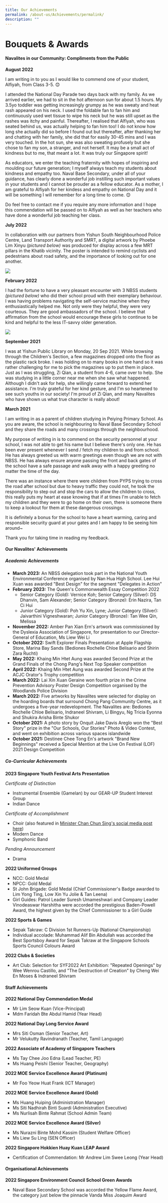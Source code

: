 ```yaml
---
title: Our Achievements
permalink: /about-us/Achievements/permalink/
description: ""
---
```

# Bouquets &amp; Awards
#### Navalites in our Community: Compliments from the Public

**August 2022**

I am writing in to you as I would like to commend one of your student, Alfiyah, from Class 3-5. 😊

I attended the National Day Parade two days back with my family. As we arrived earlier, we had to sit in the hot afternoon sun for about 1.5 hours. My 3.5yo toddler was getting increasingly grumpy as he was sweaty and heat rash appeared on his neck. I used the foldable fan to fan him and continuously used wet tissue to wipe his neck but he was still upset as the rashes was itchy and painful. Thereafter, I realised that Alfiyah, who was seated behind us, was actually helping to fan him too! I do not know how long she actually did so before I found out but thereafter, after thanking her and chatting with her family, she did that for easily 30-45 mins and I was very touched. In the hot sun, she was also sweating profusely but she chose to fan my son, a stranger, and not herself. It may be a small act of kindness but to me, that meant a lot. It was truly our Singapore spirit!

As educators, we enter the teaching fraternity with hopes of inspiring and moulding our future generation; I myself always teach my students about kindness and empathy too. Naval Base Secondary, under all of your guidance, has clearly done a wonderful job instilling such important values in your students and I cannot be prouder as a fellow educator. As a mother, I am grateful to Alfiyah for her kindess and empathy on National Day and it will be something I will remember for a long time to come. 😊

Do feel free to contact me if you require any more information and I hope this commendation will be passed on to Alfiyah as well as her teachers who have done a wonderful job teaching her class. 

**July 2022**

In collaboration with our partners from Yishun South Neighbourhood Police Centre, Land Transport Authority and SMRT, a digital artwork by Phoebe Lim Xinyu *(pictured below)* was produced for display across a few MRT pillars in the Khatib vicinity. The poster is intended to remind cyclists and pedestrians about road safety, and the importance of looking out for one another. 

![](/images/xin%20yu%20pillar.jpeg)


**February 2022**

I had the fortune to have a very pleasant encounter with 3 NBSS students *(pictured below)* who did their school proud with their exemplary behaviour. I was having problems navigating the self-service machine when they enthusiastically helped me. Not only were they helpful, they were very courteous. They are good ambassadors of the school. I believe that affirmation from the school would encourage these girls to continue to be kind and helpful to the less IT-savvy older generation.

![](/images/bnc1.jpeg)

**September 2021**

I was at Yishun Public Library on Monday, 20 Sep 2021. While browsing through the Children's Section, a few magazines dropped onto the floor as the plastic rack broke. I was holding on to many books in one hand so it was rather challenging for me to pick the magazines up to put them in place. Just as I was struggling, Zi Qian, a student from 4-6, came over to help. She was studying in a little corner near me when she saw what happened. Although I didn't ask for help, she willingly came forward to extend her assistance. I'm truly grateful for her kind gesture, and I'm so heartened to see such youths in our society! I'm proud of Zi Qian, and many Navalites who have shown us what true character is really about!

**March 2021**

I am writing in as a parent of children studying in Peiying Primary School. As you are aware, the school is neighbouring to Naval Base Secondary School and they share the roads and many crossings through the neighbourhood. 

My purpose of writing in is to commend on the security personnel at your school, I was not able to get his name but I believe there's only one. He has been ever present whenever I send / fetch my children to and from school. He has always greeted us with warm greetings even though we are not with NBSS. He has always ensure anyone passing the front and back gates of the school have a safe passage and walk away with a happy greeting no matter the time of the day. 

There was an instance where there were children from PYPS trying to cross the road after school but due to heavy traffic they could not, he took the responsibility to step out and stop the cars to allow the children to cross, this really puts my heart at ease knowing that if at times I'm unable to fetch my children and they were to go home on their own, there is someone there to keep a lookout for them at these dangerous crossings. 

It is definitely a bonus for the school to have a heart warming, caring and responsible security guard at your gates and I am happy to be seeing him around~

Thank you for taking time in reading my feedback.

#### Our Navalites' Achievements

##### Academic Achievements


* **March 2023:** An NBSS delegation took part in the National Youth Environmental Conference organised by Nan Hua High School. Lee Hui Xuan was awarded "Best Design" for the segment "Delegates in Action"
* **February 2023:** The Queen's Commonwealth Essay Competition 2022
	* Senior Category (Gold): Vernice Koh; Senior Category (Silver): DS Dhanvin, Sam Alexander; Senior Category (Bronze): Erin Nazira, Tan Ci Hui
	* Junior Category (Gold): Poh Yu Xin, Lyne; Junior Category (Silver): Jaivarthini Vigneshwaran; Junior Category (Bronze): Tan Wee Qin, Melissa
* **November 2022:** Amber Pan Xian Ern's artwork was commissioned by the Dyslexia Association of Singapore, for presentation to our Director-General of Education, Ms Liew Wei Li
* **October 2022:** Swift Explorer Finals Presentation at Apple Flagship Store, Marina Bay Sands (Bediones Rochelle Chloe Belisario and Shirin Zara Ruchti)
* **May 2022:** Khaing Min Htet Aung was awarded Second Prize at the Grand Finals of the Chong Pang's Next Top Speaker competition
* **April 2022:** Khaing Min Htet Aung was awarded Second Prize at the ACJC Orator's Trophy competition
* **March 2022:** Lai Xin Xuan Geraine won fourth prize in the Crime Prevention Advisory Poster Design Competition organised by the Woodlands Police Division
* **March 2022:** Five artworks by Navalites were selected for display on the hoarding boards that surround Chong Pang Community Centre, as it undergoes a five-year redevelopment. The Navalites are: Bediones Rochelle Chloe Belisario, Indraneel Shivram, Li Bingyu, Ng Tricia Eyonna and Shukira Arisha Binte Shukor
* **October 2021:** A photo story by Onquit Jake Davis Areglo won the "Best Story" prize in the "Our Schools, Our Stories" Photo &amp; Video Contest, and went on exhibition across various spaces islandwide
* **October 2021:** Destinee Chee Tong En's artwork "Brand New Beginnings" received a Special Mention at the Live On Festival (LOF) 2021 Design Competition


##### Co-Curricular Achievements

**2023 Singapore Youth Festival Arts Presentation**

*Certificate of Distinction*
* Instrumental Ensemble (Gamelan) by our GEAR-UP Student Interest Group
* Indian Dance

*Certificate of Accomplishment*
* Choir (also featured in [Minister Chan Chun Sing's social media post here](https://fb.watch/k7aAvvIOAc/))
* Modern Dance
* Symphonic Band

*Pending Announcement*
* Drama

**2022 Uniformed Groups**
* NCC: Gold Medal
* NPCC: Gold Medal
* St John Brigade: Gold Medal (Chief Commissioner's Badge awarded to Lim Yong Ting, Low Xin Yu Jolie &amp; Tan Leena)
* Girl Guides: Patrol Leader Suresh Umameshwari and Company Leader Vinodeaswar Harshitha were accorded the prestigious Baden-Powell Award, the highest given by the Chief Commissioner to a Girl Guide

**2022 Sports &amp; Games**
* Sepak Takraw: C Division 1st Runners-Up (National Championship)
* Individual accolade: Muhammad Alif Bin Abdullah was accorded the Best Sportsboy Award for Sepak Takraw at the Singapore Schools Sports Council Colours Award

**2022 Clubs &amp; Societies**
* Art Club: Selection for SYF2022 Art Exhibition: "Repeated Openings" by Wee Wenrou Castillo, and "The Destruction of Creation" by Cheng Wei En Moses &amp; Indraneel Shivram


#### Staff Achievements

**2022 National Day Commendation Medal**
* Mr Lim Seow Kuan (Vice-Principal)
* Mdm Faridah Bte Abdul Hamid (Year Head)

**2022 National Day Long Service Award**
* Mrs Siti Osman (Senior Teacher, Art)
* Mr Velukutty Ravindranath (Teacher, Tamil Language)

**2022 Associate of Academy of Singapore Teachers**
* Ms Tay Chee Joo Edna (Lead Teacher, PE)
* Ms Huang Peishi (Senior Teacher, Geography)

**2022 MOE Service Excellence Award (Platinum)**
* Mr Foo Yeow Huat Frank (ICT Manager)

**2022 MOE Service Excellence Award (Gold)**
* Ms Huang Huiping (Administration Manager)
* Ms Siti Nadhirah Binti Suardi (Administration Executive)
* Ms Nurlisah Binte Rahmat (School Admin Team)

**2022 MOE Service Excellence Award (Silver)**
* Ms Nurazni Binte Mohd Kassim (Student Welfare Officer)
* Ms Liew Su Ling (SEN Officer)

**2022 Singapore Hokkien Huay Kuan LEAP Award**
* Certification of Commendation: Mr Andrew Lim Swee Leong (Year Head)

#### Organisational Achievements

**2022 Singapore Environment Council School Green Awards**
*  Naval Base Secondary School was accorded the Yellow Flame Award, the category just below the pinnacle Vanda Miss Joaquim Award